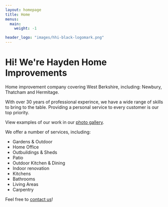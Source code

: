 ```yaml
---
layout: homepage
title: Home
menus:
  main:
    weight: -1

header_logo: "images/hhi-black-logomark.png"
---
```


# Hi! We're Hayden Home Improvements

Home improvement company covering West Berkshire, including: Newbury, Thatcham and Hermitage.

With over 30 years of professional experince, we have a wide range of skills to bring to the table. Providing a personal service to every customer is our top priority.

View examples of our work in our [photo gallery](gallery).

We offer a number of services, including:
* Gardens & Outdoor
* Home Office
* Outbuildings & Sheds
* Patio
* Outdoor Kitchen & Dining
* Indoor renovation
* Kitchens
* Bathrooms
* Living Areas
* Carpentry

Feel free to [contact us](contact)!
